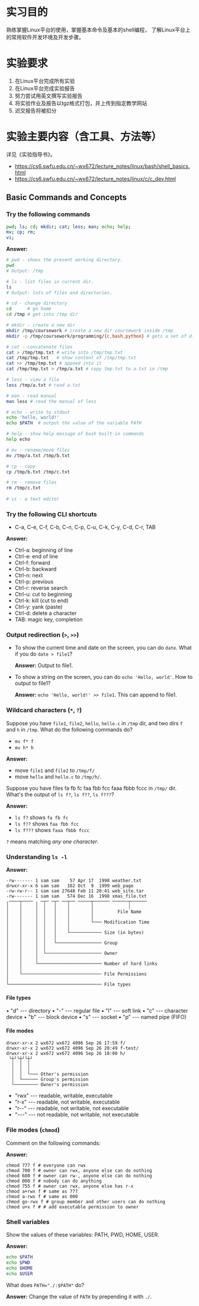 # 实习目的

熟练掌握Linux平台的使用，掌握基本命令及基本的shell编程，
了解Linux平台上的常用软件开发环境及开发步骤。

# 实验要求

1. 在Linux平台完成所有实验  
2. 在Linux平台完成实验报告  
3. 努力尝试用英文撰写实验报告  
4. 将实验作业及报告以tgz格式打包，并上传到指定教学网站  
5. 迟交报告将被扣分  

# 实验主要内容（含工具、方法等）

详见《实验指导书》。  

- https://cs6.swfu.edu.cn/~wx672/lecture_notes/linux/bash/shell_basics.html
- https://cs6.swfu.edu.cn/~wx672/lecture_notes/linux/c/c_dev.html

## Basic Commands and Concepts

### Try the following commands 

```sh
pwd; ls; cd; mkdir; cat; less; man; echo; help;
mv; cp; rm; 
vi;
```

**Answer:**

```sh
# pwd - shows the present working directory.
pwd
# Output: /tmp

# ls - list files in current dir.
ls
# Output: lots of files and directories.

# cd - change directory
cd      # go home
cd /tmp # get into /tmp dir

# mkdir - create a new dir
mkdir /tmp/coursework # create a new dir coursework inside /tmp
mkdir -p /tmp/coursework/programming/{c,bash,python} # gets a set of dirs

# cat - concatenate files
cat > /tmp/tmp.txt # write into /tmp/tmp.txt
cat /tmp/tmp.txt   # show content of /tmp/tmp.txt
cat >> /tmp/tmp.txt # appned into it
cat /tmp/tmp.txt > /tmp/a.txt # copy tmp.txt to a.txt in /tmp

# less - view a file
less /tmp/a.txt # read a.txt

# man - read manual
man less # read the manual of less

# echo - write to stdout
echo 'hello, world!'
echo $PATH  # output the value of the variable PATH

# help - show help message of bash built-in commands
help echo

# mv - rename/move files
mv /tmp/a.txt /tmp/b.txt

# cp - copy
cp /tmp/b.txt /tmp/c.txt

# rm - remove files
rm /tmp/c.txt
 
# vi - a text editor
```

### Try the following CLI shortcuts

- C-a, C-e, C-f, C-b, C-n, C-p, C-u, C-k, C-y, C-d, C-r, TAB

**Answer:**

- Ctrl-a: beginning of line
- Ctrl-e: end of line
- Ctrl-f: forward
- Ctrl-b: backward
- Ctrl-n: next
- Ctrl-p: previous
- Ctrl-r: reverse search
- Ctrl-u: cut to beginning
- Ctrl-k: kill (cut to end)
- Ctrl-y: yank (paste)
- Ctrl-d: delete a character
- TAB: magic key, completion

### Output redirection (`>`, `>>`)

- To show the current time and date on the screen, you can do `date`. 
  What if you do `date > file1`?

  **Answer:** Output to file1.

- To show a string on the screen, you can do `echo 'Hello, world'`. How to output to file1?

  **Answer:** `echo 'Hello, world!' >> file1`. This can append to file1.

### Wildcard characters (`*`, `?`)

Suppose you have `file1`, `file2`, `hello`, `hello.c` in `/tmp` dir, and two dirs `f` and `h` in `/tmp`. What do the following commands do?  
- `mv f* f`
- `mv h* h`

**Answer:**

- move `file1` and `file2` to `/tmp/f/`
- move `hello` and `hello.c` to `/tmp/h/`.


Suppose you have files fa fb fc faa fbb fcc faaa fbbb fccc in `/tmp/` dir.
What's the output of `ls f?`, `ls f??`, `ls f???`?

**Answer:**

- `ls f?` shows `fa fb fc`
- `ls f??` shows `faa fbb fcc`
- `ls f???` shows `faaa fbbb fccc`

`?` means matching *any one character*.

### Understanding `ls -l`

**Answer:**

```
-rw------- 1 sam sam    57 Apr 17  1998 weather.txt
drwxr-xr-x 6 sam sam   102 Oct  9  1999 web_page
-rw-rw-r-- 1 sam sam 27648 Feb 11 20:41 web_site.tar
-rw------- 1 sam sam   574 Dec 16  1998 xmas_file.txt
╷────┬──── ╷ ─┬─ ─┬─ ──┬── ─────┬────── ──────┬──────
│    │     │  │   │    │        │             │
│    │     │  │   │    │        │         File Name
│    │     │  │   │    │        │
│    │     │  │   │    │        └─── Modification Time
│    │     │  │   │    │
│    │     │  │   │    └──────────── Size (in bytes)
│    │     │  │   │
│    │     │  │   └───────────────── Group
│    │     │  │
│    │     │  └───────────────────── Owner
│    │     │
│    │     └──────────────────────── Number of hard links
│    │
│    └────────────────────────────── File Permissions
│
└─────────────────────────────────── File types
```

#### File types

• "d" --- directory
• "-" --- regular file
• "l" --- soft link
• "c" --- character device
• "b" --- block device
• "s" --- socket
• "p" --- named pipe (FIFO)

#### File modes

```
drwxr-xr-x 2 wx672 wx672 4096 Sep 26 17:59 f/
drwxr-xr-x 2 wx672 wx672 4096 Sep 26 20:49 f-test/
drwxr-xr-x 2 wx672 wx672 4096 Sep 26 18:00 h/
 └┼┘└┼┘└┼┘
  │  │  │
  │  │  │
  │  │  └─── Other's permission
  │  └────── Group's permission
  └───────── Owner's permission
```
- "rwx" --- readable, writable, executable
- "r-x" --- readable, not writable, executable
- "r--" --- readable, not writable, not executable
- "---" --- not readable, not writable, not executable

### File modes (`chmod`)

Comment on the following commands:

**Answer:**
```
chmod 777 f # everyone can rwx
chmod 700 f # owner can rwx, anyone else can do nothing
chmod 600 f # owner can rw-, anyone else can do nothing
chmod 000 f # nobody can do anything
chmod 755 f # owner can rwx, anyone else has r-x
chmod a+rwx f # same as 777
chmod a-rwx f # same as 000
chmod go-rwx f # group member and other users can do nothing
chmod u+x f # # add executable permission to owner
```

### Shell variables

Show the values of these variables: PATH, PWD, HOME, USER.

**Answer:**

```sh
echo $PATH
echo $PWD
echo $HOME
echo $USER
```
What does `PATH="./:$PATH"` do?

**Answer:** Change the value of `PATH` by prepending it with `./`. 

